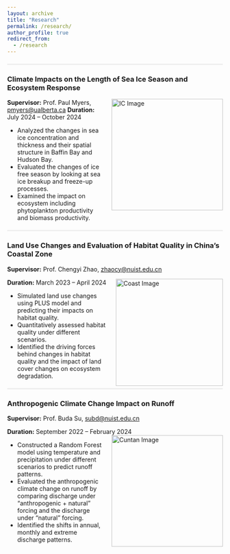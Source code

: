 ```yaml
---
layout: archive
title: "Research"
permalink: /research/
author_profile: true
redirect_from: 
  - /research
---
```



<div style="border-top: 3px solid #eee; margin: 20px 0;"></div>

### Climate Impacts on the Length of Sea Ice Season and Ecosystem Response
<img src="https://sigmundw.github.io/images/IC_change.png" alt="IC Image" width="260" align="right" style="margin-left: 20px;"/>

**Supervisor:** Prof. Paul Myers, [pmyers@ualberta.ca](mailto:pmyers@ualberta.ca)
**Duration:** July 2024 – October 2024

- Analyzed the changes in sea ice concentration and thickness and their spatial structure in Baffin Bay and Hudson Bay.
- Evaluated the changes of ice free season by looking at sea ice breakup and freeze-up processes.
- Examined the impact on ecosystem including phytoplankton productivity and biomass productivity.

<div style="border-top: 3px solid #eee; margin: 20px 0;"></div>

### Land Use Changes and Evaluation of Habitat Quality in China’s Coastal Zone
**Supervisor:** Prof. Chengyi Zhao, [zhaocy@nuist.edu.cn](mailto:zhaocy@nuist.edu.cn)

**Duration:** March 2023 – April 2024
<img src="https://sigmundw.github.io/images/coast.png" alt="Coast Image" width="250" align="right" style="margin-left: 20px;"/>
- Simulated land use changes using PLUS model and predicting their impacts on habitat quality.
- Quantitatively assessed habitat quality under different scenarios.
- Identified the driving forces behind changes in habitat quality and the impact of land cover changes on ecosystem degradation.

<div style="border-top: 3px solid #eee; margin: 20px 0;"></div>

### Anthropogenic Climate Change Impact on Runoff
**Supervisor:** Prof. Buda Su, [subd@nuist.edu.cn](mailto:subd@nuist.edu.cn)

**Duration:** September 2022 – February 2024
<img src="https://sigmundw.github.io/images/cuntan.png" alt="Cuntan Image" width="260" align="right" style="margin-left: 20px;"/>
- Constructed a Random Forest model using temperature and precipitation under different scenarios to predict runoff patterns.
- Evaluated the anthropogenic climate change on runoff by comparing discharge under “anthropogenic + natural” forcing and the discharge under “natural” forcing.
- Identified the shifts in annual, monthly and extreme discharge patterns.


